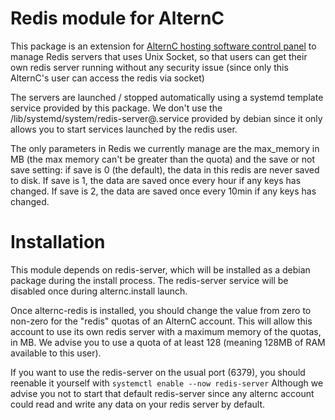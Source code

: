 
Redis module for AlternC
========================

This package is an extension for [AlternC hosting software control panel](https://alternc.com) to manage Redis servers that uses Unix Socket, so that users can get their own redis server running without any security issue (since only this AlternC's user can access the redis via socket)

The servers are launched / stopped automatically using a systemd template service provided by this package.
We don't use the /lib/systemd/system/redis-server@.service provided by debian since it only allows you to start services launched by the redis user. 

The only parameters in Redis we currently manage are the max_memory in MB (the max memory can't be greater than the quota) and the save or not save setting: if save is 0 (the default), the data in this redis are never saved to disk. If save is 1, the data are saved once every hour if any keys has changed. If save is 2, the data are saved once every 10min if any keys has changed. 


Installation
============

This module depends on redis-server, which will be installed as a debian package during the install process. The redis-server service will be disabled once during alternc.install launch.

Once alternc-redis is installed, you should change the value from zero to non-zero for the "redis" quotas of an AlternC account. This will allow this account to use its own redis server with a maximum memory of the quotas, in MB. We advise you to use a quota of at least 128 (meaning 128MB of RAM available to this user).


If you want to use the redis-server on the usual port (6379), you should reenable it yourself with `systemctl enable --now redis-server` Although we advise you not to start that default redis-server since any alternc account could read and write any data on your redis server by default. 


